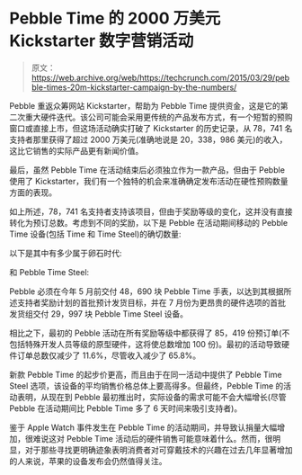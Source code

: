 # Pebble Time 的 2000 万美元 Kickstarter 数字营销活动

> 原文：<https://web.archive.org/web/https://techcrunch.com/2015/03/29/pebble-times-20m-kickstarter-campaign-by-the-numbers/>

Pebble 重返众筹网站 Kickstarter，帮助为 Pebble Time 提供资金，这是它的第二次重大硬件迭代。该公司可能会采用更传统的产品发布方式，有一个短暂的预购窗口或直接上市，但这场活动确实打破了 Kickstarter 的历史记录，从 78，741 名支持者那里获得了超过 2000 万美元(准确地说是 20，338，986 美元)的收入，这比它销售的实际产品更有新闻价值。

最后，虽然 Pebble Time 在活动结束后必须独立作为一款产品，但由于 Pebble 使用了 Kickstarter，我们有一个独特的机会来准确确定发布活动在硬性预购数量方面的表现。

如上所述，78，741 名支持者支持该项目，但由于奖励等级的变化，这并没有直接转化为预订总数。考虑到不同的奖励，以下是 Pebble 在活动期间移动的 Pebble Time 设备(包括 Time 和 Time Steel)的确切数量:

以下是其中有多少属于卵石时代:

和 Pebble Time Steel:

Pebble 必须在今年 5 月前交付 48，690 块 Pebble Time 手表，以达到其根据所述支持者奖励计划的首批预计发货目标，并在 7 月份为更昂贵的硬件选项的首批发货组交付 29，997 块 Pebble Time Steel 设备。

相比之下，最初的 Pebble 活动在所有奖励等级中都获得了 85，419 份预订单(不包括特殊开发人员等级的原型硬件，这将使总数增加 100 份)。最初的活动导致硬件订单总数仅减少了 11.6%，尽管收入减少了 65.8%。

新款 Pebble Time 的起步价更高，而且由于在同一活动中提供了 Pebble Time Steel 选项，该设备的平均销售价格总体上要高得多。但最终，Pebble Time 的活动表明，从现在到 Pebble 最初推出时，实际设备的需求可能不会大幅增长(尽管 Pebble 在活动期间比 Pebble Time 多了 6 天时间来吸引支持者)。

鉴于 Apple Watch 事件发生在 Pebble Time 的活动期间，并导致认捐量大幅增加，很难说这对 Pebble Time 活动后的硬件销售可能意味着什么。然而，很明显，对于那些寻找更明确迹象表明消费者对可穿戴技术的兴趣在过去几年显著增加的人来说，苹果的设备发布会仍然值得关注。
